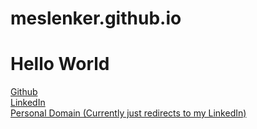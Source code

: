 # meslenker.github.io

# Hello World

<a href="https://github.com/meslenker">Github</a>
<br>
<a href="https://www.linkedin.com/in/mslenker54/">LinkedIn</a>
<br>
<a href="https://www.slenkers.com">Personal Domain (Currently just redirects to my LinkedIn)</a>


